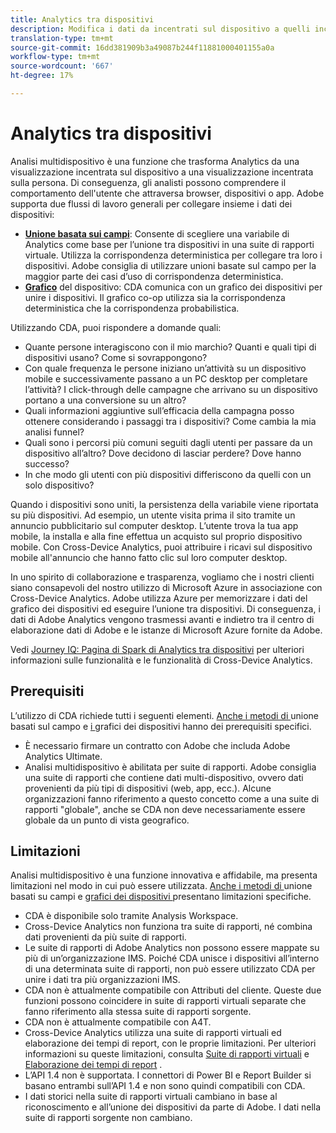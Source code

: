 ```yaml
---
title: Analytics tra dispositivi
description: Modifica i dati da incentrati sul dispositivo a quelli incentrati sulla persona combinando i dati del dispositivo.
translation-type: tm+mt
source-git-commit: 16dd381909b3a49087b244f11881000401155a0a
workflow-type: tm+mt
source-wordcount: '667'
ht-degree: 17%

---
```



# Analytics tra dispositivi

Analisi multidispositivo è una funzione che trasforma Analytics da una visualizzazione incentrata sul dispositivo a una visualizzazione incentrata sulla persona. Di conseguenza, gli analisti possono comprendere il comportamento dell&#39;utente che attraversa browser, dispositivi o app. Adobe supporta due flussi di lavoro generali per collegare insieme i dati dei dispositivi:

* [**Unione basata sui campi**](field-based-stitching.md): Consente di scegliere una variabile di Analytics come base per l’unione tra dispositivi in una suite di rapporti virtuale. Utilizza la corrispondenza deterministica per collegare tra loro i dispositivi. Adobe consiglia di utilizzare unioni basate sul campo per la maggior parte dei casi d’uso di corrispondenza deterministica.
* [**Grafico**](device-graph.md) del dispositivo: CDA comunica con un grafico dei dispositivi per unire i dispositivi. Il grafico co-op utilizza sia la corrispondenza deterministica che la corrispondenza probabilistica.

Utilizzando CDA, puoi rispondere a domande quali:

* Quante persone interagiscono con il mio marchio? Quanti e quali tipi di dispositivi usano? Come si sovrappongono?
* Con quale frequenza le persone iniziano un’attività su un dispositivo mobile e successivamente passano a un PC desktop per completare l’attività? I click-through delle campagne che arrivano su un dispositivo portano a una conversione su un altro?
* Quali informazioni aggiuntive sull’efficacia della campagna posso ottenere considerando i passaggi tra i dispositivi? Come cambia la mia analisi funnel?
* Quali sono i percorsi più comuni seguiti dagli utenti per passare da un dispositivo all’altro? Dove decidono di lasciar perdere? Dove hanno successo?
* In che modo gli utenti con più dispositivi differiscono da quelli con un solo dispositivo?

Quando i dispositivi sono uniti, la persistenza della variabile viene riportata su più dispositivi. Ad esempio, un utente visita prima il sito tramite un annuncio pubblicitario sul computer desktop. L’utente trova la tua app mobile, la installa e alla fine effettua un acquisto sul proprio dispositivo mobile. Con Cross-Device Analytics, puoi attribuire i ricavi sul dispositivo mobile all&#39;annuncio che hanno fatto clic sul loro computer desktop.

In uno spirito di collaborazione e trasparenza, vogliamo che i nostri clienti siano consapevoli del nostro utilizzo di Microsoft Azure in associazione con Cross-Device Analytics. Adobe utilizza Azure per memorizzare i dati del grafico dei dispositivi ed eseguire l’unione tra dispositivi. Di conseguenza, i dati di Adobe Analytics vengono trasmessi avanti e indietro tra il centro di elaborazione dati di Adobe e le istanze di Microsoft Azure fornite da Adobe.

Vedi [Journey IQ: Pagina di Spark di Analytics tra dispositivi](http://adobe.ly/aacda) per ulteriori informazioni sulle funzionalità e le funzionalità di Cross-Device Analytics.

## Prerequisiti

L’utilizzo di CDA richiede tutti i seguenti elementi. [Anche i metodi di ](field-based-stitching.md) unione basati sul campo e  [i ](device-graph.md) grafici dei dispositivi hanno dei prerequisiti specifici.

* È necessario firmare un contratto con Adobe che includa Adobe Analytics Ultimate.
* Analisi multidispositivo è abilitata per suite di rapporti. Adobe consiglia una suite di rapporti che contiene dati multi-dispositivo, ovvero dati provenienti da più tipi di dispositivi (web, app, ecc.). Alcune organizzazioni fanno riferimento a questo concetto come a una suite di rapporti &quot;globale&quot;, anche se CDA non deve necessariamente essere globale da un punto di vista geografico.

## Limitazioni

Analisi multidispositivo è una funzione innovativa e affidabile, ma presenta limitazioni nel modo in cui può essere utilizzata. [Anche i metodi di ](field-based-stitching.md) unione basati su campi e  [grafici dei dispositivi ](device-graph.md) presentano limitazioni specifiche.

* CDA è disponibile solo tramite Analysis Workspace.
* Cross-Device Analytics non funziona tra suite di rapporti, né combina dati provenienti da più suite di rapporti.
* Le suite di rapporti di Adobe Analytics non possono essere mappate su più di un’organizzazione IMS. Poiché CDA unisce i dispositivi all’interno di una determinata suite di rapporti, non può essere utilizzato CDA per unire i dati tra più organizzazioni IMS.
* CDA non è attualmente compatibile con Attributi del cliente. Queste due funzioni possono coincidere in suite di rapporti virtuali separate che fanno riferimento alla stessa suite di rapporti sorgente.
* CDA non è attualmente compatibile con A4T.
* Cross-Device Analytics utilizza una suite di rapporti virtuali ed elaborazione dei tempi di report, con le proprie limitazioni. Per ulteriori informazioni su queste limitazioni, consulta [Suite di rapporti virtuali](../vrs/vrs-about.md) e [Elaborazione dei tempi di report](../vrs/vrs-report-time-processing.md) .
* L’API 1.4 non è supportata. I connettori di Power BI e Report Builder si basano entrambi sull’API 1.4 e non sono quindi compatibili con CDA.
* I dati storici nella suite di rapporti virtuali cambiano in base al riconoscimento e all’unione dei dispositivi da parte di Adobe. I dati nella suite di rapporti sorgente non cambiano.

